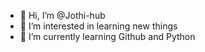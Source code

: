 - 👋 Hi, I’m @Jothi-hub
- 👀 I’m interested in learning new things
- 🌱 I’m currently learning Github and Python
  

  
  

<!---
Jothi-hub/Jothi-hub is a ✨ special ✨ repository because its `README.md` (this file) appears on your GitHub profile.
You can click the Preview link to take a look at your changes.
--->
